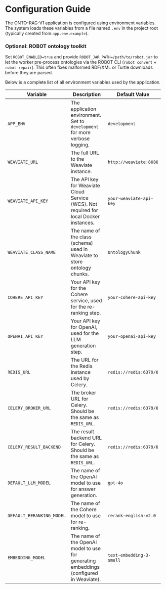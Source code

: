 # Configuration Guide

The ONTO-RAG-V1 application is configured using environment variables. The system loads these variables from a file named `.env` in the project root (typically created from `app.env.example`).

### Optional: ROBOT ontology toolkit

Set `ROBOT_ENABLED=true` and provide `ROBOT_JAR_PATH=/path/to/robot.jar` to let the worker pre-process ontologies via the ROBOT CLI (`robot convert` + `robot repair`). This often fixes malformed RDF/XML or Turtle downloads before they are parsed.

Below is a complete list of all environment variables used by the application.

| Variable                  | Description                                                                                             | Default Value                  |
| ------------------------- | ------------------------------------------------------------------------------------------------------- | ------------------------------ |
| `APP_ENV`                 | The application environment. Set to `development` for more verbose logging.                             | `development`                  |
| `WEAVIATE_URL`            | The full URL to the Weaviate instance.                                                                  | `http://weaviate:8080`         |
| `WEAVIATE_API_KEY`        | The API key for Weaviate Cloud Service (WCS). Not required for local Docker instances.                  | `your-weaviate-api-key`        |
| `WEAVIATE_CLASS_NAME`     | The name of the class (schema) used in Weaviate to store ontology chunks.                               | `OntologyChunk`                |
| `COHERE_API_KEY`          | Your API key for the Cohere service, used for the re-ranking step.                                      | `your-cohere-api-key`          |
| `OPENAI_API_KEY`          | Your API key for OpenAI, used for the LLM generation step.                                              | `your-openai-api-key`          |
| `REDIS_URL`               | The URL for the Redis instance used by Celery.                                                          | `redis://redis:6379/0`         |
| `CELERY_BROKER_URL`       | The broker URL for Celery. Should be the same as `REDIS_URL`.                                           | `redis://redis:6379/0`         |
| `CELERY_RESULT_BACKEND`   | The result backend URL for Celery. Should be the same as `REDIS_URL`.                                   | `redis://redis:6379/0`         |
| `DEFAULT_LLM_MODEL`       | The name of the OpenAI model to use for answer generation.                                              | `gpt-4o`                       |
| `DEFAULT_RERANKING_MODEL` | The name of the Cohere model to use for re-ranking.                                                     | `rerank-english-v2.0`          |
| `EMBEDDING_MODEL`         | The name of the OpenAI model to use for generating embeddings (configured in Weaviate).                 | `text-embedding-3-small`       |
